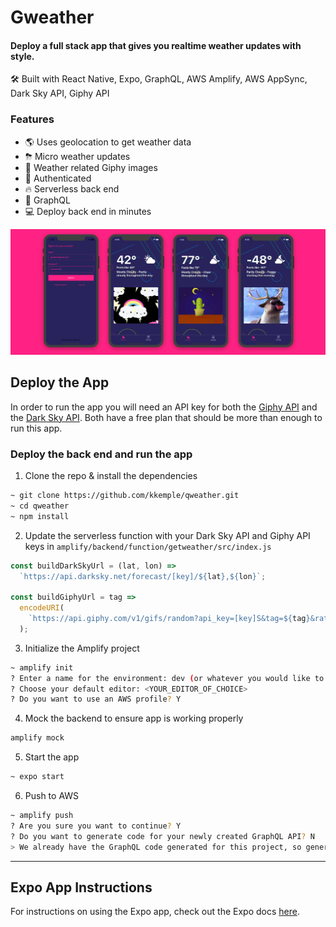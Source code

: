 # Gweather

#### Deploy a full stack app that gives you realtime weather updates with style.

🛠 Built with React Native, Expo, GraphQL, AWS Amplify, AWS AppSync, Dark Sky API, Giphy API

### Features

- 🌎 Uses geolocation to get weather data
- ⛈ Micro weather updates
- 🌠 Weather related Giphy images
- 👮‍ Authenticated
- 🔥 Serverless back end
- 🚀 GraphQL
- 💻 Deploy back end in minutes

![](./example.jpg)

## Deploy the App

In order to run the app you will need an API key for both the [Giphy API](https://developers.giphy.com/) and the [Dark Sky API](https://darksky.net/dev). Both have a free plan that should be more than enough to run this app.

### Deploy the back end and run the app

1. Clone the repo & install the dependencies

```sh
~ git clone https://github.com/kkemple/qweather.git
~ cd qweather
~ npm install
```

2. Update the serverless function with your Dark Sky API and Giphy API keys in `amplify/backend/function/getweather/src/index.js`

```javascript
const buildDarkSkyUrl = (lat, lon) =>
  `https://api.darksky.net/forecast/[key]/${lat},${lon}`;

const buildGiphyUrl = tag =>
  encodeURI(
    `https://api.giphy.com/v1/gifs/random?api_key=[key]S&tag=${tag}&rating=G`
  );
```

3. Initialize the Amplify project

```sh
~ amplify init
? Enter a name for the environment: dev (or whatever you would like to call this env)
? Choose your default editor: <YOUR_EDITOR_OF_CHOICE>
? Do you want to use an AWS profile? Y
```

4. Mock the backend to ensure app is working properly

```sh
amplify mock
```

5. Start the app

```sh
~ expo start
```

6. Push to AWS

```sh
~ amplify push
? Are you sure you want to continue? Y
? Do you want to generate code for your newly created GraphQL API? N
> We already have the GraphQL code generated for this project, so generating it here is not necessary.
```

---

## Expo App Instructions

For instructions on using the Expo app, check out the Expo docs [here](https://docs.expo.io/versions/latest/).
